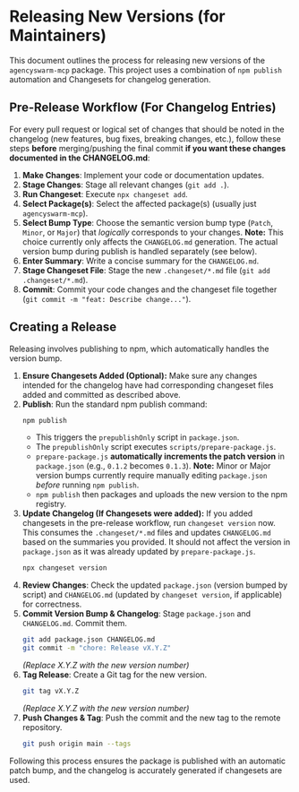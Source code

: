 # Releasing New Versions (for Maintainers)

This document outlines the process for releasing new versions of the `agencyswarm-mcp` package. This project uses a combination of `npm publish` automation and Changesets for changelog generation.

## Pre-Release Workflow (For Changelog Entries)

For every pull request or logical set of changes that should be noted in the changelog (new features, bug fixes, breaking changes, etc.), follow these steps **before** merging/pushing the final commit **if you want these changes documented in the CHANGELOG.md**:

1.  **Make Changes**: Implement your code or documentation updates.
2.  **Stage Changes**: Stage all relevant changes (`git add .`).
3.  **Run Changeset**: Execute `npx changeset add`.
4.  **Select Package(s)**: Select the affected package(s) (usually just `agencyswarm-mcp`).
5.  **Select Bump Type**: Choose the semantic version bump type (`Patch`, `Minor`, or `Major`) that *logically* corresponds to your changes. **Note:** This choice currently only affects the `CHANGELOG.md` generation. The actual version bump during publish is handled separately (see below).
6.  **Enter Summary**: Write a concise summary for the `CHANGELOG.md`.
7.  **Stage Changeset File**: Stage the new `.changeset/*.md` file (`git add .changeset/*.md`).
8.  **Commit**: Commit your code changes and the changeset file together (`git commit -m "feat: Describe change..."`).

## Creating a Release

Releasing involves publishing to npm, which automatically handles the version bump.

1.  **Ensure Changesets Added (Optional):** Make sure any changes intended for the changelog have had corresponding changeset files added and committed as described above.
2.  **Publish**: Run the standard npm publish command:
    ```bash
    npm publish
    ```
    *   This triggers the `prepublishOnly` script in `package.json`.
    *   The `prepublishOnly` script executes `scripts/prepare-package.js`.
    *   `prepare-package.js` **automatically increments the patch version** in `package.json` (e.g., `0.1.2` becomes `0.1.3`). **Note:** Minor or Major version bumps currently require manually editing `package.json` *before* running `npm publish`.
    *   `npm publish` then packages and uploads the new version to the npm registry.
3.  **Update Changelog (If Changesets were added):** If you added changesets in the pre-release workflow, run `changeset version` now. This consumes the `.changeset/*.md` files and updates `CHANGELOG.md` based on the summaries you provided. It should not affect the version in `package.json` as it was already updated by `prepare-package.js`.
    ```bash
    npx changeset version
    ```
4.  **Review Changes**: Check the updated `package.json` (version bumped by script) and `CHANGELOG.md` (updated by `changeset version`, if applicable) for correctness.
5.  **Commit Version Bump & Changelog**: Stage `package.json` and `CHANGELOG.md`. Commit them.
    ```bash
    git add package.json CHANGELOG.md
    git commit -m "chore: Release vX.Y.Z" 
    ```
    *(Replace X.Y.Z with the new version number)*
6.  **Tag Release**: Create a Git tag for the new version.
    ```bash
    git tag vX.Y.Z
    ```
    *(Replace X.Y.Z with the new version number)*
7.  **Push Changes & Tag**: Push the commit and the new tag to the remote repository.
    ```bash
    git push origin main --tags
    ```

Following this process ensures the package is published with an automatic patch bump, and the changelog is accurately generated if changesets are used.
